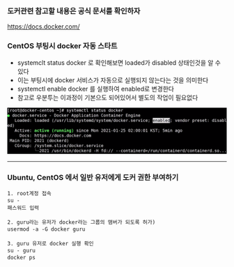 ### 도커관련 참고할 내용은 공식 문서를 확인하자
https://docs.docker.com/

### CentOS 부팅시 docker 자동 스타트
* systemclt status docker 로 확인해보면 loaded가 disabled 상태인것을 알 수 있다
* 이는 부팅시에 docker 서비스가 자동으로 실행되지 않는다는 것을 의미한다
* systemctl enable docker 를 실행하여 enabled로 변경한다
* 참고로 우분투는 이과정이 기본으도 되어있어서 별도의 작업이 필요없다

<img src="https://github.com/yoonmin-kim/TIL/blob/main/DOCKER/img/1.png?raw=true">

___

### Ubuntu, CentOS 에서 일반 유저에게 도커 권한 부여하기
```
1. root계정 접속
su -
패스워드 입력

2. guru라는 유저가 docker라는 그룹의 맴버가 되도록 허가)
usermod -a -G docker guru

3. guru 유저로 docker 실행 확인
su - guru
docker ps
```